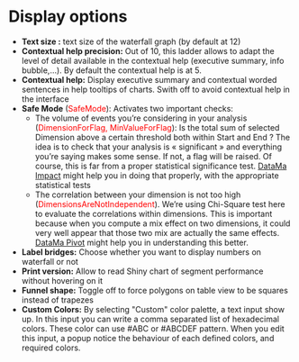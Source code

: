 # Display options

* **Text size :** text size of the waterfall graph (by default at 12)
* **Contextual help precision:** Out of 10, this ladder allows to adapt the level of detail available in the contextual help (executive summary, info bubble,…). By default the contextual help is at 5.
* **Contextual help:** Display executive summary and contextual worded sentences in help tooltips of charts. Swith off to avoid contextual help in the interface
* **Safe Mode** (<span style="color:red">SafeMode</span>): Activates two important checks:
    * The volume of events you’re considering in your analysis (<span style="color:red">DimensionForFlag, MinValueForFlag</span>): Is the total sum of selected Dimension above a certain threshold both within Start and End ? The idea is to check that your analysis is « significant » and everything you’re saying makes some sense. If not, a flag will be raised. Of course, this is far from a proper statistical significance test. [DataMa Impact](impact/impact.md) might help you in doing that properly, with the appropriate statistical tests
    * The correlation between your dimension is not too high (<span style="color:red">DimensionsAreNotIndependent</span>). We’re using Chi-Square test here to evaluate the correlations within dimensions. This is important because when you compute a mix effect on two dimensions, it could very well appear that those two mix are actually the same effects. [DataMa Pivot](pivot/pivot.md) might help you in understanding this better.
* **Label bridges:** Choose whether you want to display numbers on waterfall or not
* **Print version:** Allow to read Shiny chart of segment performance without hovering on it
* **Funnel shape:** Toggle off to force polygons on table view to be squares instead of trapezes
* **Custom Colors:** By selecting "Custom" color palette, a text input show up. In this input you can write a comma separated list of hexadecimal colors. These color can use #ABC or #ABCDEF pattern. When you edit this input, a popup notice the behaviour of each defined colors, and required colors.

